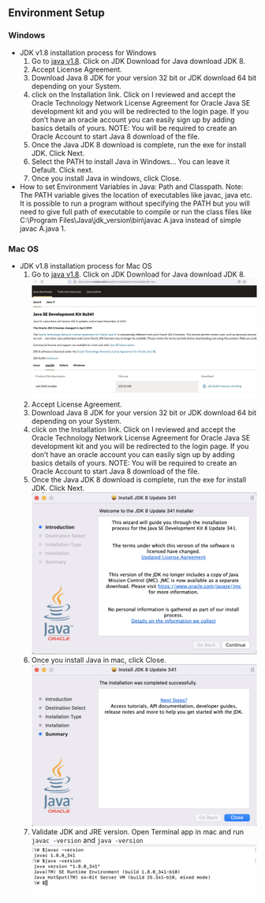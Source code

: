 ## Environment Setup ##

### Windows ###
- JDK v1.8 installation process for Windows
    1. Go to [java v1.8](https://www.oracle.com/java/technologies/downloads/#java8). Click on JDK Download for Java download JDK 8.
    2. Accept License Agreement.
    3. Download Java 8 JDK for your version 32 bit or JDK download 64 bit depending on your System.
    4. click on the Installation link. Click on I reviewed and accept the Oracle Technology Network License Agreement for Oracle Java SE development kit and you will be redirected to the login page. If you don’t have an oracle account you can easily sign up by adding basics details of yours.
    NOTE: You will be required to create an Oracle Account to start Java 8 download of the file.
    5. Once the Java JDK 8 download is complete, run the exe for install JDK. Click Next.
    6. Select the PATH to install Java in Windows… You can leave it Default. Click next.
    7. Once you install Java in windows, click Close.
- How to set Environment Variables in Java: Path and Classpath.
    Note: The PATH variable gives the location of executables like javac, java etc. It is possible to run a program without specifying the PATH but you will need to give full path of executable to compile or run the class files like C:\Program Files\Java\jdk_version\bin\javac A.java instead of simple javac A.java
    1. 

### Mac OS ##
- JDK v1.8 installation process for Mac OS
    1. Go to [java v1.8](https://www.oracle.com/java/technologies/downloads/#java8). Click on JDK Download for Java download JDK 8.
    ![java v1.8 download](https://github.com/yetanothermasterylearning/Core-Java/blob/main/Environment%20Setup/Pictures/jdk_v1.8_download.png)
    2. Accept License Agreement.
    3. Download Java 8 JDK for your version 32 bit or JDK download 64 bit depending on your System.
    4. click on the Installation link. Click on I reviewed and accept the Oracle Technology Network License Agreement for Oracle Java SE development kit and you will be redirected to the login page. If you don’t have an oracle account you can easily sign up by adding basics details of yours.
    NOTE: You will be required to create an Oracle Account to start Java 8 download of the file.
    5. Once the Java JDK 8 download is complete, run the exe for install JDK. Click Next.
    ![java v1.8 installation_1](https://github.com/yetanothermasterylearning/Core-Java/blob/main/Environment%20Setup/Pictures/jdk_installation_1.png)
    6. Once you install Java in mac, click Close.
    ![java v1.8 installation_2](https://github.com/yetanothermasterylearning/Core-Java/blob/main/Environment%20Setup/Pictures/jdk_installation_2.png)
    7. Validate JDK and JRE version. Open Terminal app in mac and run `javac -version` and `java -version`
    ![jdk verison validation using terminal](https://github.com/yetanothermasterylearning/Core-Java/blob/main/Environment%20Setup/Pictures/terminal_jdk_jre_version_check.png)
